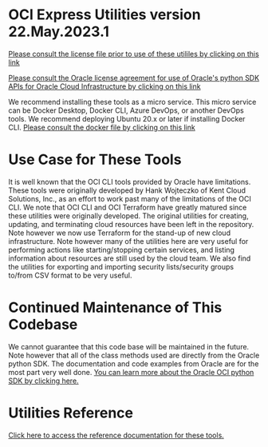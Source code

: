 OCI Express Utilities version 22.May.2023.1
===========================================

[Please consult the license file prior to use of these utililes by clicking on this link](master/dev/LICENSE.txt)

[Please consult the Oracle license agreement for use of Oracle's python SDK APIs for Oracle Cloud Infrastructure by clicking on this link](https://www.oracle.com/us/corporate/contracts/olsa-services/olsa-renewals-en-us-v053012-1867431.pdf)

We recommend installing these tools as a micro service. This micro service can be Docker Desktop, Docker CLI, Azure DevOps, or another DevOps tools. We recommend deploying Ubuntu 20.x or later if installing Docker CLI.
[Please consult the docker file by clicking on this link](master/docker/Dockerfile)

Use Case for These Tools
========================
It is well known that the OCI CLI tools provided by Oracle have limitations. These tools were originally developed by Hank Wojteczko of Kent Cloud Solutions, Inc., as an effort to work past many of the limitations
of the OCI CLI. We note that OCI CLI and OCI Terraform have greatly matured since these utilities were
originally developed. The original utilities for creating, updating, and terminating cloud resources have
been left in the repository. Note however we now use Terraform for the stand-up of new cloud infrastructure.
Note however many of the utilities here are very useful for performing actions like starting/stopping
certain services, and listing information about resources are still used by the cloud team. We also find
the utilities for exporting and importing security lists/security groups to/from CSV format to be very
useful.

Continued Maintenance of This Codebase
======================================
We cannot guarantee that this code base will be maintained in the future. Note however that all of the class
methods used are directly from the Oracle python SDK. The documentation and code examples from Oracle are for the most part very well done. [You can learn more about the Oracle OCI python SDK by clicking here.](https://docs.oracle.com/en-us/iaas/Content/API/SDKDocs/pythonsdk.htm#SDK_for_Python)

Utilities Reference
====================
[Click here to access the reference documentation for these tools.](master/DKC%20OCI%20Codebase%20V2.0b.html)